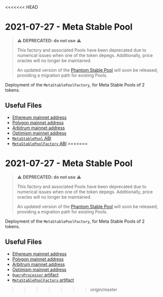 <<<<<<< HEAD
# 2021-07-27 - Meta Stable Pool

> ⚠️ **DEPRECATED: do not use** ⚠️
>
> This factory and associated Pools have been deprecated due to numerical issues when one of the token depegs. Additionally, price oracles will no longer be maintained.
>
> An updated version of the [Phantom Stable Pool](../20211208-stable-phantom-pool) will soon be released, providing a migration path for existing Pools.

Deployment of the `MetaStablePoolFactory`, for Meta Stable Pools of 2 tokens.

## Useful Files

- [Ethereum mainnet address](./output/mainnet.json)
- [Polygon mainnet address](./output/polygon.json)
- [Arbitrum mainnet address](./output/arbitrum.json)
- [Optimism mainnet address](./output/optimism.json)
- [`MetaStablePool` ABI](abi/MetaStablePool.json)
- [`MetaStablePoolFactory` ABI](abi/MetaStablePoolFactory.json)
=======
# 2021-07-27 - Meta Stable Pool

> ⚠️ **DEPRECATED: do not use** ⚠️
>
> This factory and associated Pools have been deprecated due to numerical issues when one of the token depegs. Additionally, price oracles will no longer be maintained.
>
> An updated version of the [Phantom Stable Pool](../20211208-stable-phantom-pool) will soon be released, providing a migration path for existing Pools.

Deployment of the `MetaStablePoolFactory`, for Meta Stable Pools of 2 tokens.

## Useful Files

- [Ethereum mainnet address](./output/mainnet.json)
- [Polygon mainnet address](./output/polygon.json)
- [Arbitrum mainnet address](./output/arbitrum.json)
- [Optimism mainnet address](./output/optimism.json)
- [`QueryProcessor` artifact](./artifact/QueryProcessor.json)
- [`MetaStablePoolFactory` artifact](./artifact/MetaStablePoolFactory.json)
>>>>>>> origin/master
